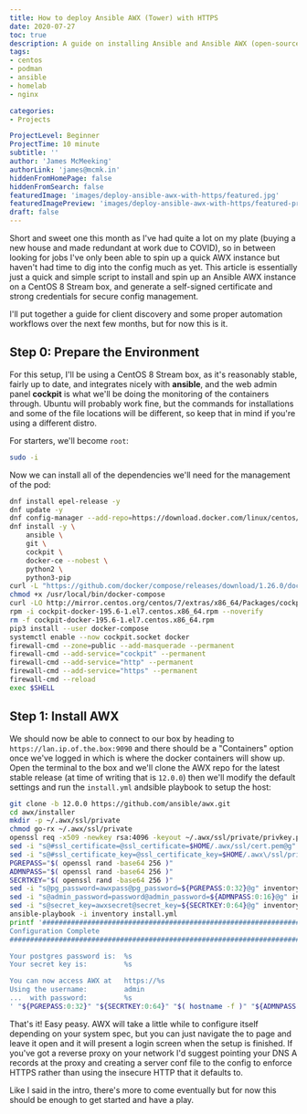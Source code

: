 ```yaml
---
title: How to deploy Ansible AWX (Tower) with HTTPS
date: 2020-07-27
toc: true
description: A guide on installing Ansible and Ansible AWX (open-source clone of Ansible Tower) with HTTPS in about 10 minutes
tags:
- centos
- podman
- ansible
- homelab
- nginx

categories:
- Projects

ProjectLevel: Beginner
ProjectTime: 10 minute
subtitle: ''
author: 'James McMeeking'
authorLink: 'james@mcmk.in'
hiddenFromHomePage: false
hiddenFromSearch: false
featuredImage: 'images/deploy-ansible-awx-with-https/featured.jpg'
featuredImagePreview: 'images/deploy-ansible-awx-with-https/featured-preview.jpg'
draft: false
---
```


Short and sweet one this month as I've had quite a lot on my plate (buying a new house and made redundant at work due to COVID), so in between looking for jobs I've only been able to spin up a quick AWX instance but haven't had time to dig into the config much as yet. This article is essentially just a quick and simple script to install and spin up an Ansible AWX instance on a CentOS 8 Stream box, and generate a self-signed certificate and strong credentials for secure config management.

I'll put together a guide for client discovery and some proper automation workflows over the next few months, but for now this is it.

<!--more-->

## Step 0: Prepare the Environment

For this setup, I'll be using a CentOS 8 Stream box, as it's reasonably stable, fairly up to date, and integrates nicely with **ansible**, and the web admin panel **cockpit** is what we'll be doing the monitoring of the containers through. Ubuntu will probably work fine, but the commands for installations and some of the file locations will be different, so keep that in mind if you're using a different distro.

For starters, we'll become `root`:

```bash
sudo -i
```

Now we can install all of the dependencies we'll need for the management of the pod:

```bash
dnf install epel-release -y
dnf update -y
dnf config-manager --add-repo=https://download.docker.com/linux/centos/docker-ce.repo
dnf install -y \
    ansible \
    git \
    cockpit \
    docker-ce --nobest \
    python2 \
    python3-pip
curl -L "https://github.com/docker/compose/releases/download/1.26.0/docker-compose-$(uname -s)-$(uname -m)" -o /usr/local/bin/docker-compose
chmod +x /usr/local/bin/docker-compose
curl -LO http://mirror.centos.org/centos/7/extras/x86_64/Packages/cockpit-docker-195.6-1.el7.centos.x86_64.rpm
rpm -i cockpit-docker-195.6-1.el7.centos.x86_64.rpm --noverify
rm -f cockpit-docker-195.6-1.el7.centos.x86_64.rpm
pip3 install --user docker-compose
systemctl enable --now cockpit.socket docker
firewall-cmd --zone=public --add-masquerade --permanent
firewall-cmd --add-service="cockpit" --permanent
firewall-cmd --add-service="http" --permanent
firewall-cmd --add-service="https" --permanent
firewall-cmd --reload
exec $SHELL
```

## Step 1: Install AWX

We should now be able to connect to our box by heading to `https://lan.ip.of.the.box:9090` and there should be a "Containers" option once we've logged in which is where the docker containers will show up. Open the terminal to the box and we'll clone the AWX repo for the latest stable release (at time of writing that is `12.0.0`) then we'll modify the default settings and run the `install.yml` andsible playbook to setup the host:

```bash
git clone -b 12.0.0 https://github.com/ansible/awx.git
cd awx/installer
mkdir -p ~/.awx/ssl/private
chmod go-rx ~/.awx/ssl/private
openssl req -x509 -newkey rsa:4096 -keyout ~/.awx/ssl/private/privkey.pem -out ~/.awx/ssl/cert.pem -days 3650 -nodes -subj "/CN=\"$( hostname -f )\""
sed -i "s@#ssl_certificate=@ssl_certificate=$HOME/.awx/ssl/cert.pem@g" inventory
sed -i "s@#ssl_certificate_key=@ssl_certificate_key=$HOME/.awx\/ssl/private/privkey.pem@g" inventory
PGREPASS="$( openssl rand -base64 256 )"
ADMNPASS="$( openssl rand -base64 256 )"
SECRTKEY="$( openssl rand -base64 256 )"
sed -i "s@pg_password=awxpass@pg_password=${PGREPASS:0:32}@g" inventory
sed -i "s@admin_password=password@admin_password=${ADMNPASS:0:16}@g" inventory
sed -i "s@secret_key=awxsecret@secret_key=${SECRTKEY:0:64}@g" inventory
ansible-playbook -i inventory install.yml
printf '#######################################################################
Configuration Complete
#######################################################################

Your postgres password is:  %s
Your secret key is:         %s

You can now access AWX at   https://%s
Using the username:         admin
...  with password:         %s
' "${PGREPASS:0:32}" "${SECRTKEY:0:64}" "$( hostname -f )" "${ADMNPASS:0:16}"
```

That's it! Easy peasy. AWX will take a little while to configure itself depending on your system spec, but you can just navigate the to page and leave it open and it will present a login screen when the setup is finished. If you've got a reverse proxy on your network I'd suggest pointing your DNS A records at the proxy and creating a server conf file to the config to enforce HTTPS rather than using the insecure HTTP that it defaults to.

Like I said in the intro, there's more to come eventually but for now this should be enough to get started and have a play.
